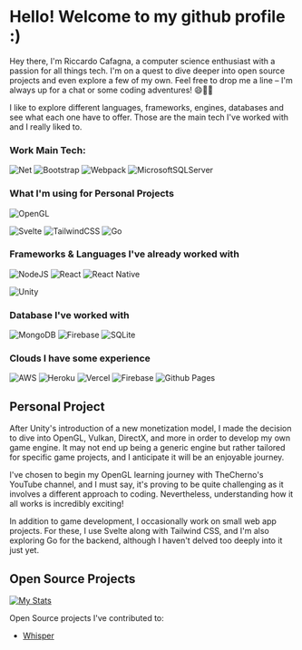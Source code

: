 
# Hello! Welcome to my github profile :)

Hey there, I'm Riccardo Cafagna, a computer science enthusiast with a passion for all things tech. I'm on a quest to dive deeper into open source projects and even explore a few of my own. Feel free to drop me a line – I'm always up for a chat or some coding adventures! 😄👨‍💻

I like to explore different languages, frameworks, engines, databases and see what each one have to offer. Those are the main tech I've worked with and I really liked to.

### Work Main Tech:

![Net](https://img.shields.io/badge/.NET-5C2D91?style=for-the-badge&logo=.net&logoColor=white)
![Bootstrap](https://img.shields.io/badge/bootstrap-%238511FA.svg?style=for-the-badge&logo=bootstrap&logoColor=white)
![Webpack](https://img.shields.io/badge/webpack-%238DD6F9.svg?style=for-the-badge&logo=webpack&logoColor=black)
![MicrosoftSQLServer](https://img.shields.io/badge/Microsoft%20SQL%20Server-CC2927?style=for-the-badge&logo=microsoft%20sql%20server&logoColor=white)

### What I'm using for Personal Projects

![OpenGL](https://img.shields.io/badge/OpenGL-%23FFFFFF.svg?style=for-the-badge&logo=opengl)

![Svelte](https://img.shields.io/badge/svelte-%23f1413d.svg?style=for-the-badge&logo=svelte&logoColor=white)
![TailwindCSS](https://img.shields.io/badge/tailwindcss-%2338B2AC.svg?style=for-the-badge&logo=tailwind-css&logoColor=white)
![Go](https://img.shields.io/badge/go-%2300ADD8.svg?style=for-the-badge&logo=go&logoColor=white)

### Frameworks & Languages I've already worked with

![NodeJS](https://img.shields.io/badge/node.js-6DA55F?style=for-the-badge&logo=node.js&logoColor=white)
![React](https://img.shields.io/badge/react-%2320232a.svg?style=for-the-badge&logo=react&logoColor=%2361DAFB)
![React Native](https://img.shields.io/badge/react_native-%2320232a.svg?style=for-the-badge&logo=react&logoColor=%2361DAFB)

![Unity](https://img.shields.io/badge/unity-%23000000.svg?style=for-the-badge&logo=unity&logoColor=white)

### Database I've worked with

![MongoDB](https://img.shields.io/badge/MongoDB-%234ea94b.svg?style=for-the-badge&logo=mongodb&logoColor=white)
![Firebase](https://img.shields.io/badge/Firebase-039BE5?style=for-the-badge&logo=Firebase&logoColor=white)
![SQLite](https://img.shields.io/badge/sqlite-%2307405e.svg?style=for-the-badge&logo=sqlite&logoColor=white)

### Clouds I have some experience

![AWS](https://img.shields.io/badge/AWS-%23FF9900.svg?style=for-the-badge&logo=amazon-aws&logoColor=white)
![Heroku](https://img.shields.io/badge/heroku-%23430098.svg?style=for-the-badge&logo=heroku&logoColor=white)
![Vercel](https://img.shields.io/badge/vercel-%23000000.svg?style=for-the-badge&logo=vercel&logoColor=white)
![Firebase](https://img.shields.io/badge/firebase-%23039BE5.svg?style=for-the-badge&logo=firebase)
![Github Pages](https://img.shields.io/badge/github%20pages-121013?style=for-the-badge&logo=github&logoColor=white)


## Personal Project

After Unity's introduction of a new monetization model, I made the decision to dive into OpenGL, Vulkan, DirectX, and more in order to develop my own game engine. It may not end up being a generic engine but rather tailored for specific game projects, and I anticipate it will be an enjoyable journey.

I've chosen to begin my OpenGL learning journey with TheCherno's YouTube channel, and I must say, it's proving to be quite challenging as it involves a different approach to coding. Nevertheless, understanding how it all works is incredibly exciting!

In addition to game development, I occasionally work on small web app projects. For these, I use Svelte along with Tailwind CSS, and I'm also exploring Go for the backend, although I haven't delved too deeply into it just yet.

## Open Source Projects

[![My Stats](https://awesome-github-stats.azurewebsites.net/user-stats/riccardocafa)](https://git.io/awesome-stats-card)

Open Source projects I've contributed to: 
- [Whisper](https://github.com/Dun-sin/Whisper)
